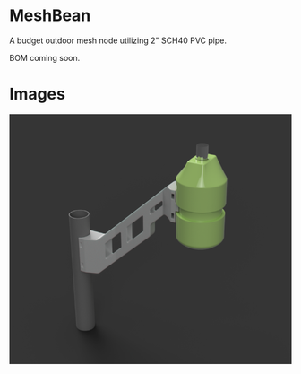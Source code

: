 # MeshBean
A budget outdoor mesh node utilizing 2" SCH40 PVC pipe.

BOM coming soon.

# Images
![images/table_01.png](https://github.com/Burritobun/MeshBean/blob/f63ce4e9812282aa3a93989ae607350918c24f5a/Images/Peapod1.PNG)